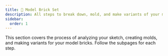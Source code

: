 ```yaml
---
title: 🧱 Model Brick Set
description: All steps to break down, mold, and make variants of your model bricks.
sidebar:
  order: 1
---
```


This section covers the process of analyzing your sketch, creating molds, and making variants for your model bricks. Follow the subpages for each step.
